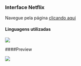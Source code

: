 ### Interface Netflix

Navegue pela página [clicando aqui](https://douglasbasilio.github.io/interface-netflix/ "clicando aqui")

#### Linguagens utilizadas

![](https://png.pngitem.com/pimgs/s/493-4938088_html-css-javascript-icons-hd-png-download.png)


####Preview

![](https://i.imgur.com/L2RRunF.png)
